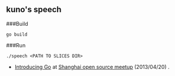 kuno's speech
-------------

###Build

    go build

###Run

    ./speech <PATH TO SLICES DIR>

* [Introducing Go](./introducing-go) at [Shanghai open source meetup](http://event.weibo.com/809509) (2013/04/20) .

